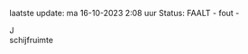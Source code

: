 laatste update: 
ma 16-10-2023  2:08   uur 
Status: FAALT - fout - 
<div class="service R">J</div><div class="service R">schijfruimte</div>